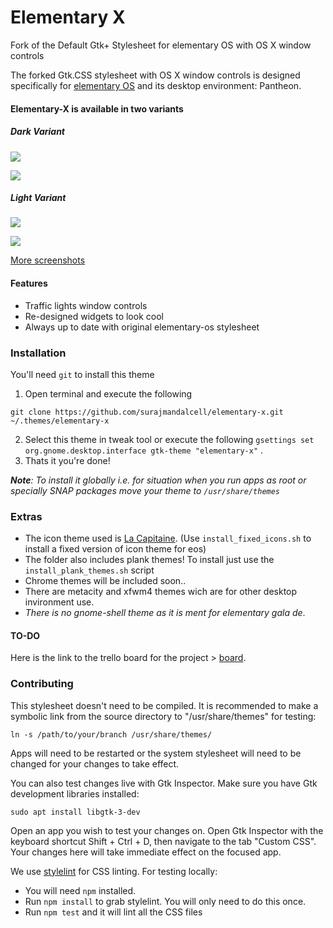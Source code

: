 # Elementary X  

Fork of the Default Gtk+ Stylesheet for elementary OS with OS X window controls

The forked Gtk.CSS stylesheet with OS X window controls is designed specifically for [elementary OS](https://elementary.io) and its desktop environment: Pantheon.

#### Elementary-X is available in two variants

##### Dark Variant

![](http://i.imgur.com/UnfojQF.png)

![](http://i.imgur.com/99CIf7m.png)

##### Light Variant

![](http://i.imgur.com/AFwq5WW.png)

![](http://i.imgur.com/XjGm1FX.png)


[More screenshots](https://imgur.com/a/yoBOoSx)

#### Features

- Traffic lights window controls
- Re-designed widgets to look cool
- Always up to date with original elementary-os stylesheet

### Installation

You'll need ```git``` to install this theme

1. Open terminal and execute the following
```
git clone https://github.com/surajmandalcell/elementary-x.git ~/.themes/elementary-x
```
2. Select this theme in tweak tool or execute the following ```gsettings set org.gnome.desktop.interface gtk-theme "elementary-x"``` .  
3. Thats it you're done!

***Note**: To install it globally i.e. for situation when you run apps as root or specially SNAP packages move your theme to ```/usr/share/themes ```*

### Extras
* The icon theme used is [La Capitaine](https://github.com/keeferrourke/la-capitaine-icon-theme). (Use ```install_fixed_icons.sh``` to install a fixed version of icon theme for eos)
* The folder also includes plank themes! To install just use the ```install_plank_themes.sh``` script
* Chrome themes will be included soon..
* There are metacity and xfwm4 themes wich are for other desktop invironment use.
* *There is no gnome-shell theme as it is ment for elementary gala de*.

#### TO-DO
Here is the link to the trello board for the project >  [board](https://trello.com/b/hEsKYAOa).  


### Contributing

This stylesheet doesn't need to be compiled. It is recommended to make a
symbolic link from the source directory to "/usr/share/themes" for testing:

    ln -s /path/to/your/branch /usr/share/themes/

Apps will need to be restarted or the system stylesheet will need to be
changed for your changes to take effect.

You can also test changes live with Gtk Inspector. Make sure you have Gtk
development libraries installed:

    sudo apt install libgtk-3-dev

Open an app you wish to test your changes on. Open Gtk Inspector with the
keyboard shortcut Shift + Ctrl + D, then navigate to the tab "Custom CSS".
Your changes here will take immediate effect on the focused app.

We use [stylelint](http://stylelint.io/) for CSS linting. For testing locally:
* You will need `npm` installed.
* Run `npm install` to grab stylelint. You will only need to do this once.
* Run `npm test` and it will lint all the CSS files